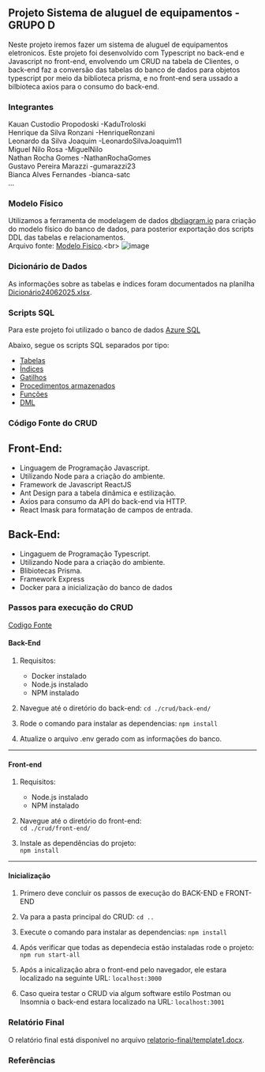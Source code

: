 
## Projeto Sistema de aluguel de equipamentos - GRUPO D

Neste projeto iremos fazer um sistema de aluguel de equipamentos eletronicos.
Este projeto foi desenvolvido com Typescript no back-end e Javascript no front-end, envolvendo um CRUD na tabela de Clientes, o back-end faz a conversão das tabelas do banco de dados para objetos typescript por meio da biblioteca prisma, e no front-end sera ussado a bilbioteca axios para o consumo do back-end.

### Integrantes
Kauan Custodio Propodoski -KaduTroloski<br>
Henrique da Silva Ronzani  -HenriqueRonzani<br>
Leonardo da Silva Joaquim -LeonardoSilvaJoaquim11<br>
Miguel Nilo Rosa -MiguelNilo<br>
Nathan Rocha Gomes  -NathanRochaGomes<br>
Gustavo Pereira Marazzi  -gumarazzi23<br>
Bianca Alves Fernandes -bianca-satc<br>
...

### Modelo Físico
Utilizamos a ferramenta de modelagem de dados [dbdiagram.io](https://dbdiagram.io/) para criação do modelo físico do banco de dados, para posterior exportação dos scripts DDL das tabelas e relacionamentos.<br>
Arquivo fonte: [Modelo Fisico]([https://dbdiagram.io/d/DB-2_Modelo_Fisico-68473a6c57d78cbaf6a4ba27](https://dbdiagram.io/d/Novo-Modelo_Fisico-684f03e43cc77757c8f46656)).<br>
![image](https://github.com/user-attachments/assets/cf4ba266-25fa-4fea-ba7e-c42e2da4ba90)

### Dicionário de Dados

As informações sobre as tabelas e índices foram documentados na planilha [Dicionário24062025.xlsx](dicionario_dados/Dicionário24062025.xlsx).

### Scripts SQL
Para este projeto foi utilizado o banco de dados [Azure SQL](https://azure.microsoft.com/pt-br/products/azure-sql/database) <br>

Abaixo, segue os scripts SQL separados por tipo:
+ [Tabelas](scripts/ddl/tabelas)
+ [Índices](scripts/ddl/indices)
+ [Gatilhos](scripts/ddl/gatilhos)
+ [Procedimentos armazenados](scripts/ddl/procedimentos-armazenados)
+ [Funções](scripts/ddl/funcoes)
+ [DML](scripts/dml)

### Código Fonte do CRUD
## Front-End:
- Linguagem de Programação Javascript.
- Utilizando Node para a criação do ambiente.
- Framework de Javascript ReactJS
- Ant Design para a tabela dinâmica e estilização.
- Axios para consumo da API do back-end via HTTP.
- React Imask para formatação de campos de entrada.

## Back-End:
- Lingaguem de Programação Typescript.
- Utilizando Node para a criação do ambiente.
- Blibiotecas Prisma.
- Framework Express
- Docker para a inicialização do banco de dados

### Passos para execução do CRUD

[Codigo Fonte](crud/)

#### Back-End
1. Requisitos:
   - Docker instalado
   - Node.js instalado
   - NPM instalado
    
3. Navegue até o diretório do back-end:
`cd ./crud/back-end/`

5. Rode o comando para instalar as dependencias:
`npm install`

6. Atualize o arquivo .env gerado com as informações do banco.

---

#### Front-end
1. Requisitos:
   - Node.js instalado
   - NPM instalado
     
2. Navegue até o diretório do front-end:  
`cd ./crud/front-end/`

4. Instale as dependências do projeto:  
`npm install`

---

#### Inicialização

1. Primero deve concluir os passos de execução do BACK-END e FRONT-END

2. Va para a pasta principal do CRUD:
`cd ..`

3. Execute o comando para instalar as dependencias:
`npm install`

4. Após verificar que todas as dependecia estão instaladas rode o projeto:
`npm run start-all`

5. Após a inicalização abra o front-end pelo navegador, ele estara localizado na seguinte URL:
`localhost:3000`

6. Caso queira testar o CRUD via algum software estilo Postman ou Insomnia o back-end estara localizado na URL:
`localhost:3001`

### Relatório Final
O relatório final está disponível no arquivo [relatorio-final/template1.docx](relatorio/template1.docx).

### Referências

